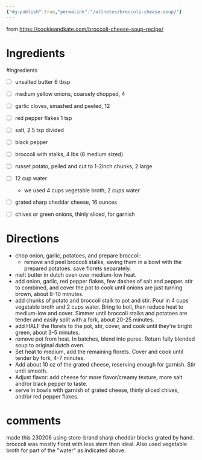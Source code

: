 ```yaml
---
{"dg-publish":true,"permalink":"/allnotes/broccoli-cheese-soup/"}
---
```



from https://cookieandkate.com/broccoli-cheese-soup-recipe/

# Ingredients
#ingredients 
* [ ] unsalted butter 6 tbsp
* [ ] medium yellow onions, coarsely chopped, 4
* [ ] garlic cloves, smashed and peeled, 12
* [ ] red pepper flakes 1 tsp
* [ ] salt, 2.5 tsp divided
* [ ] black pepper
* [ ] broccoli with stalks, 4 lbs (8 medium sized)
* [ ] russet potato, pelled and cut to 1-2inch chunks, 2 large
* [ ] 12 cup water
	* we used 4 cups vegetable broth, 2 cups water
* [ ] grated sharp cheddar cheese, 16 ounces
* [ ] chives or green onions, thinly sliced, for garnish


# Directions

* chop onion, garlic, potatoes, and prepare broccoli:
	* remove and peel broccoli stalks, saving them in a bowl with the prepared potatoes.  save florets separately.
* melt butter in dutch oven over medium-low heat.
* add onion, garlic, red pepper flakes, few dashes of salt and pepper. stir to combined, and cover the pot to cook until onions are just turning brown, about 8-10 minutes.
* add chunks of potato and broccoli stalk to pot and stir.  Pour in 4 cups vegetable broth and 2 cups water.  Bring to boil, then reduce heat to medium-low and cover.  Simmer until broccoli stalks and potatoes are tender and easily split with a fork, about 20-25 minutes.
* add HALF the florets to the pot, stir, cover, and cook until they're bright green, about 3-5 minutes.
* remove pot from heat.  In batches, blend into puree.  Return fully blended soup to original dutch oven.
* Set heat to medium, add the remaining florets. Cover and cook until tender by fork, 4-7 minutes.
* Add about 10 oz of the grated cheese, reserving enough for garnish.  Stir until smooth.
* Adjust flavor:  add cheese for more flavor/creamy texture, more salt and/or black pepper to taste.
* serve in bowls with garnish of grated cheese, thinly sliced chives, and/or red pepper flakes.

# comments

made this 230206 using store-brand sharp cheddar blocks grated by hand.  broccoli was mostly floret with less stem than ideal.  Also used vegetable broth for part of the "water" as indicated above.